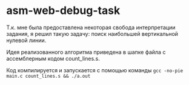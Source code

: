 # asm-web-debug-task

Т.к. мне была предоставлена некоторая свобода интерпретации задания,
я решил такую задачу: поиск наибольшей вертикальной нулевой линии.

Идея реализованного алгоритма приведена в шапке файла с ассемблерным кодом count_lines.s.

Код компилируется и запускается с помощью команды ```gcc -no-pie main.c count_lines.s && ./a.out```